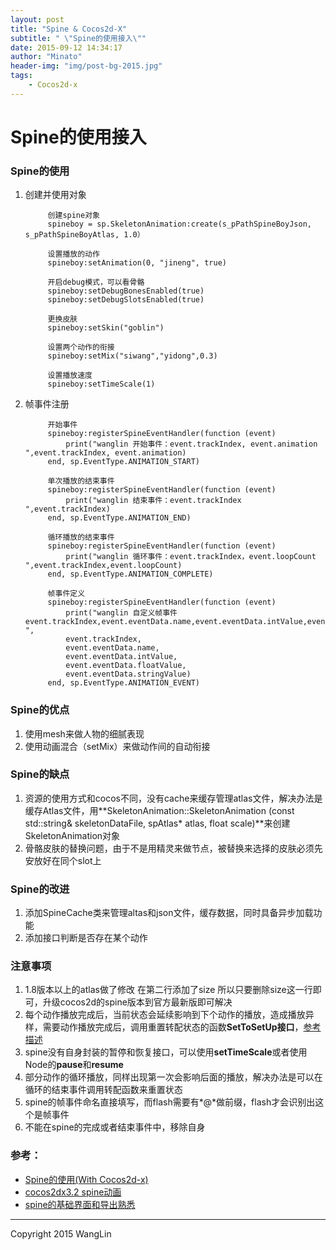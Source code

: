 ```yaml
---
layout: post
title: "Spine & Cocos2d-X"
subtitle: " \"Spine的使用接入\""
date: 2015-09-12 14:34:17
author: "Minato"
header-img: "img/post-bg-2015.jpg"
tags:
    - Cocos2d-x
---
```


# Spine的使用接入
<!-- *************************
# -*- coding:utf-8 -*-
# author: WangLin <276293337@qq.com>
# filename: Spine的使用接入.md
# description: TODO
# create date: 2015-09-12 14:34:17
************************** -->

### Spine的使用

1. 创建并使用对象

            创建spine对象    
            spineboy = sp.SkeletonAnimation:create(s_pPathSpineBoyJson, s_pPathSpineBoyAtlas, 1.0）
            
            设置播放的动作
            spineboy:setAnimation(0, "jineng", true)
            
            开启debug模式，可以看骨骼
            spineboy:setDebugBonesEnabled(true)
            spineboy:setDebugSlotsEnabled(true)
            
            更换皮肤
            spineboy:setSkin("goblin")
            
            设置两个动作的衔接
            spineboy:setMix("siwang","yidong",0.3)
            
            设置播放速度
            spineboy:setTimeScale(1)
            
2. 帧事件注册
    
            开始事件
            spineboy:registerSpineEventHandler(function (event)
                print("wanglin 开始事件：event.trackIndex, event.animation ",event.trackIndex, event.animation)
            end, sp.EventType.ANIMATION_START)
            
            单次播放的结束事件
            spineboy:registerSpineEventHandler(function (event)
                print("wanglin 结束事件：event.trackIndex ",event.trackIndex)
            end, sp.EventType.ANIMATION_END)

            循环播放的结束事件
            spineboy:registerSpineEventHandler(function (event)
                print("wanglin 循环事件：event.trackIndex，event.loopCount ",event.trackIndex,event.loopCount)
            end, sp.EventType.ANIMATION_COMPLETE)

            帧事件定义
            spineboy:registerSpineEventHandler(function (event)
                print("wanglin 自定义帧事件  event.trackIndex,event.eventData.name,event.eventData.intValue,event.eventData.floatValue,event.eventData.stringValue ",
                event.trackIndex,
                event.eventData.name,
                event.eventData.intValue,
                event.eventData.floatValue,
                event.eventData.stringValue)
            end, sp.EventType.ANIMATION_EVENT)

### Spine的优点
1. 使用mesh来做人物的细腻表现
2. 使用动画混合（setMix）来做动作间的自动衔接

### Spine的缺点
1. 资源的使用方式和cocos不同，没有cache来缓存管理atlas文件，解决办法是缓存Atlas文件，用**SkeletonAnimation::SkeletonAnimation (const std::string& skeletonDataFile, spAtlas* atlas, float scale)**来创建SkeletonAnimation对象
2. 骨骼皮肤的替换问题，由于不是用精灵来做节点，被替换来选择的皮肤必须先安放好在同个slot上

### Spine的改进
1. 添加SpineCache类来管理altas和json文件，缓存数据，同时具备异步加载功能
2. 添加接口判断是否存在某个动作
    

### 注意事项
1. 1.8版本以上的atlas做了修改 在第二行添加了size 所以只要删除size这一行即可，升级cocos2d的spine版本到官方最新版即可解决
2. 每个动作播放完成后，当前状态会延续影响到下个动作的播放，造成播放异样，需要动作播放完成后，调用重置转配状态的函数**SetToSetUp接口**，[参考描述][url1]    
3. spine没有自身封装的暂停和恢复接口，可以使用**setTimeScale**或者使用Node的**pause**和**resume**
4. 部分动作的循环播放，同样出现第一次会影响后面的播放，解决办法是可以在循环的结束事件调用转配函数来重置状态
5. spine的帧事件命名直接填写，而flash需要有*@*做前缀，flash才会识别出这个是帧事件
6. 不能在spine的完成或者结束事件中，移除自身


### 参考：
* [Spine的使用(With Cocos2d-x)][url2]
* [cocos2dx3.2 spine动画][url3]
* [spine的基础界面和导出熟悉][url4]

[url1]:http://www.cgjoy.com/thread-101436-1-1.html
[url2]:http://blog.csdn.net/vagrxie/article/details/9077311
[url3]:http://my.oschina.net/ffs/blog/316972
[url4]:http://www.tairan.com/archives/9981


-------

Copyright 2015 WangLin

<!-- This file is created from $MARBOO_HOME/.media/starts/default.md
本文件由 $MARBOO_HOME/.media/starts/default.md 复制而来 -->

